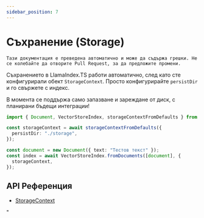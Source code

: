 ```yaml
---
sidebar_position: 7
---
```


# Съхранение (Storage)

`Тази документация е преведена автоматично и може да съдържа грешки. Не се колебайте да отворите Pull Request, за да предложите промени.`

Съхранението в LlamaIndex.TS работи автоматично, след като сте конфигурирали обект `StorageContext`. Просто конфигурирайте `persistDir` и го свържете с индекс.

В момента се поддържа само запазване и зареждане от диск, с планирани бъдещи интеграции!

```typescript
import { Document, VectorStoreIndex, storageContextFromDefaults } from "./src";

const storageContext = await storageContextFromDefaults({
  persistDir: "./storage",
});

const document = new Document({ text: "Тестов текст" });
const index = await VectorStoreIndex.fromDocuments([document], {
  storageContext,
});
```

## API Референция

- [StorageContext](../../api/interfaces/StorageContext.md)

"
